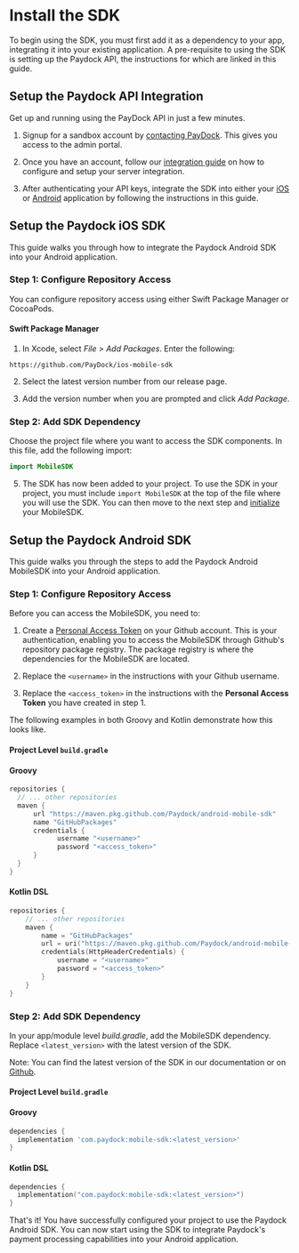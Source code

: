 # Install the SDK

To begin using the SDK, you must first add it as a dependency to your app, integrating it into your existing application. A pre-requisite to using the SDK is setting up the Paydock API, the instructions for which are linked in this guide.  


## Setup the Paydock API Integration

Get up and running using the PayDock API in just a few minutes.

1. Signup for a sandbox account by [contacting PayDock](https://paydock.com/contact/). This gives you access to the admin portal.

2. Once you have an account, follow our [integration guide](https://docs.paydock.com/#getting-started) on how to configure and setup your server integration.

3. After authenticating your API keys, integrate the SDK into either your [iOS](#ios) or [Android](#android) application by following the instructions in this guide.

## Setup the Paydock iOS SDK

This guide walks you through how to integrate the Paydock Android SDK into your Android application. 

### Step 1: Configure Repository Access

You can configure repository access using either Swift Package Manager or CocoaPods.

#### Swift Package Manager

1. In Xcode, select _File > Add Packages_. Enter the following:
```
https://github.com/PayDock/ios-mobile-sdk
```
2. Select the latest version number from our release page. 

3. Add the version number when you are prompted and click _Add Package_. 

### Step 2: Add SDK Dependency

Choose the project file where you want to access the SDK components. In this file, add the following import:

```Swift
import MobileSDK
```

5. The SDK has now been added to your project. To use the SDK in your project, you must include `import MobileSDK` at the top of the file where you will use the SDK. You can then move to the next step and [initialize](/setup/initialise) your MobileSDK.

## Setup the Paydock Android SDK

This guide walks you through the steps to add the Paydock Android MobileSDK into your Android application. 

### Step 1: Configure Repository Access

Before you can access the MobileSDK, you need to:

1. Create a [Personal Access Token](https://docs.github.com/en/authentication/keeping-your-account-and-data-secure/managing-your-personal-access-tokens) on your Github account. This is your authentication, enabling you to access the MobileSDK through Github's repository package registry. The package registry is where the dependencies for the MobileSDK are located. 

2. Replace the `<username>` in the instructions with your Github username. 

3. Replace the `<access_token>` in the instructions with the **Personal Access Token** you have created in step 1. 

The following examples in both Groovy and Kotlin demonstrate how this looks like. 

#### Project Level `build.gradle`

#### Groovy

```groovy
repositories {
  // ... other repositories
  maven {
      url "https://maven.pkg.github.com/Paydock/android-mobile-sdk"
      name "GitHubPackages"
      credentials {
            username "<username>"
            password "<access_token>"
      }
  }
}
```

#### Kotlin DSL
```kotlin
repositories {
    // ... other repositories
    maven {
        name = "GitHubPackages"
        url = uri("https://maven.pkg.github.com/Paydock/android-mobile-sdk")
        credentials(HttpHeaderCredentials) {
            username = "<username>"
            password = "<access_token>"
        }
    }
}
```

### Step 2: Add SDK Dependency

In your app/module level _build.gradle_, add the MobileSDK dependency. Replace `<latest_version>` with the latest version of the SDK.

Note:
You can find the latest version of the SDK in our documentation or on [Github](https://github.com/PayDock/android-mobile-sdk).

#### Project Level `build.gradle`

#### Groovy
```groovy
dependencies {
  implementation 'com.paydock:mobile-sdk:<latest_version>'
}
```
#### Kotlin DSL
```kotlin
dependencies {
  implementation("com.paydock:mobile-sdk:<latest_version>")
}
```

That's it! You have successfully configured your project to use the Paydock Android SDK. You can now start using the SDK to integrate Paydock's payment processing capabilities into your Android application.

